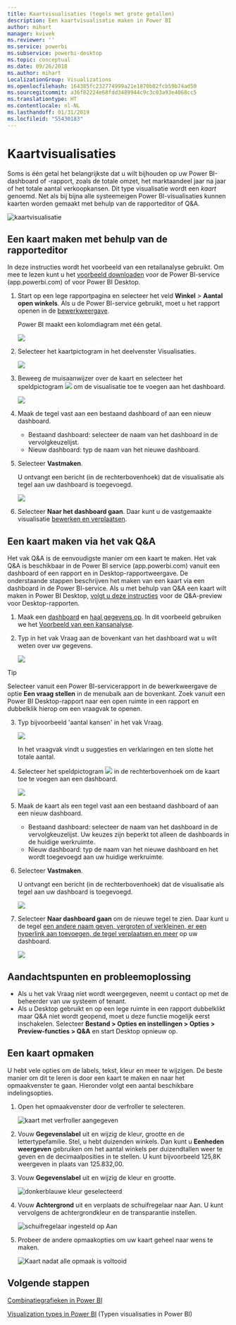 ```yaml
---
title: Kaartvisualisaties (tegels met grote getallen)
description: Een kaartvisualisatie maken in Power BI
author: mihart
manager: kvivek
ms.reviewer: ''
ms.service: powerbi
ms.subservice: powerbi-desktop
ms.topic: conceptual
ms.date: 09/26/2018
ms.author: mihart
LocalizationGroup: Visualizations
ms.openlocfilehash: 164385fc232774999a21e1870b02fcb59b74ad50
ms.sourcegitcommit: a36f82224e68fdd3489944c9c3c03a93e4068cc5
ms.translationtype: HT
ms.contentlocale: nl-NL
ms.lasthandoff: 01/31/2019
ms.locfileid: "55430183"
---
```

# <a name="card-visualizations"></a>Kaartvisualisaties
Soms is één getal het belangrijkste dat u wilt bijhouden op uw Power BI-dashboard of -rapport, zoals de totale omzet, het marktaandeel jaar na jaar of het totale aantal verkoopkansen. Dit type visualisatie wordt een *kaart* genoemd. Net als bij bijna alle systeemeigen Power BI-visualisaties kunnen kaarten worden gemaakt met behulp van de rapporteditor of Q&A.

![kaartvisualisatie](media/power-bi-visualization-card/pbi_opptuntiescard.png)

## <a name="create-a-card-using-the-report-editor"></a>Een kaart maken met behulp van de rapporteditor
In deze instructies wordt het voorbeeld van een retailanalyse gebruikt. Om mee te lezen kunt u het [voorbeeld downloaden](../sample-datasets.md) voor de Power BI-service (app.powerbi.com) of voor Power BI Desktop.   

1. Start op een lege rapportpagina en selecteer het veld **Winkel** \> **Aantal open winkels**. Als u de Power BI-service gebruikt, moet u het rapport openen in de [bewerkweergave](../service-interact-with-a-report-in-editing-view.md).

    Power BI maakt een kolomdiagram met één getal.

   ![](media/power-bi-visualization-card/pbi_rptnumbertilechart.png)
2. Selecteer het kaartpictogram in het deelvenster Visualisaties.

   ![](media/power-bi-visualization-card/power-bi-templates.png)
6. Beweeg de muisaanwijzer over de kaart en selecteer het speldpictogram ![](media/power-bi-visualization-card/pbi_pintile.png) om de visualisatie toe te voegen aan het dashboard.

   ![](media/power-bi-visualization-card/power-bi-pin-icon.png)
7. Maak de tegel vast aan een bestaand dashboard of aan een nieuw dashboard.

   * Bestaand dashboard: selecteer de naam van het dashboard in de vervolgkeuzelijst.
   * Nieuw dashboard: typ de naam van het nieuwe dashboard.
8. Selecteer **Vastmaken**.

   U ontvangt een bericht (in de rechterbovenhoek) dat de visualisatie als tegel aan uw dashboard is toegevoegd.

   ![](media/power-bi-visualization-card/power-bi-success2.png)
9. Selecteer **Naar het dashboard gaan**. Daar kunt u de vastgemaakte visualisatie [bewerken en verplaatsen](../service-dashboard-edit-tile.md).


## <a name="create-a-card-from-the-qa-question-box"></a>Een kaart maken via het vak Q&A
Het vak Q&A is de eenvoudigste manier om een kaart te maken. Het vak Q&A is beschikbaar in de Power BI service (app.powerbi.com) vanuit een dashboard of een rapport en in Desktop-rapportweergave. De onderstaande stappen beschrijven het maken van een kaart via een dashboard in de Power BI-service. Als u met behulp van Q&A een kaart wilt maken in Power BI Desktop, [volgt u deze instructies](https://powerbi.microsoft.com/blog/power-bi-desktop-december-feature-summary/#QandA) voor de Q&A-preview voor Desktop-rapporten.

1. Maak een [dashboard](../service-dashboards.md) en [haal gegevens op](../service-get-data.md). In dit voorbeeld gebruiken we het [Voorbeeld van een kansanalyse](../sample-opportunity-analysis.md).

1. Typ in het vak Vraag aan de bovenkant van het dashboard wat u wilt weten over uw gegevens. 

   ![](media/power-bi-visualization-card/power-bi-q-and-a-box.png)

> [!TIP]
> Selecteer vanuit een Power BI-servicerapport in de bewerkweergave de optie **Een vraag stellen** in de menubalk aan de bovenkant. Zoek vanuit een Power BI Desktop-rapport naar een open ruimte in een rapport en dubbelklik hierop om een vraagvak te openen.

3. Typ bijvoorbeeld 'aantal kansen' in het vak Vraag.

   ![](media/power-bi-visualization-card/power-bi-q-and-a.png)

   In het vraagvak vindt u suggesties en verklaringen en ten slotte het totale aantal.  
4. Selecteer het speldpictogram ![](media/power-bi-visualization-card/pbi_pintile.png) in de rechterbovenhoek om de kaart toe te voegen aan een dashboard.

   ![](media/power-bi-visualization-card/power-bi-pin.png)
5. Maak de kaart als een tegel vast aan een bestaand dashboard of aan een nieuw dashboard.

   * Bestaand dashboard: selecteer de naam van het dashboard in de vervolgkeuzelijst. Uw keuzes zijn beperkt tot alleen de dashboards in de huidige werkruimte.
   * Nieuw dashboard: typ de naam van het nieuwe dashboard en het wordt toegevoegd aan uw huidige werkruimte.
6. Selecteer **Vastmaken**.

   U ontvangt een bericht (in de rechterbovenhoek) dat de visualisatie als tegel aan uw dashboard is toegevoegd.  

   ![](media/power-bi-visualization-card/power-bi-success2.png)
7. Selecteer **Naar dashboard gaan** om de nieuwe tegel te zien. Daar kunt u de tegel [een andere naam geven, vergroten of verkleinen, er een hyperlink aan toevoegen, de tegel verplaatsen en meer](../service-dashboard-edit-tile.md) op uw dashboard.

   ![](media/power-bi-visualization-card/power-bi-pinned.png)

## <a name="considerations-and-troubleshooting"></a>Aandachtspunten en probleemoplossing
- Als u het vak Vraag niet wordt weergegeven, neemt u contact op met de beheerder van uw systeem of tenant.    
- Als u Desktop gebruikt en op een lege ruimte in een rapport dubbelklikt maar Q&A niet wordt geopend, moet u deze functie mogelijk eerst inschakelen.  Selecteer **Bestand > Opties en instellingen > Opties > Preview-functies > Q&A** en start Desktop opnieuw op.

## <a name="format-a-card"></a>Een kaart opmaken
U hebt vele opties om de labels, tekst, kleur en meer te wijzigen. De beste manier om dit te leren is door een kaart te maken en naar het opmaakvenster te gaan. Hieronder volgt een aantal beschikbare indelingsopties. 

1. Open het opmaakvenster door de verfroller te selecteren. 

    ![kaart met verfroller aangegeven](media/power-bi-visualization-card/power-bi-format-card.png)
2. Vouw **Gegevenslabel** uit en wijzig de kleur, grootte en de lettertypefamilie. Stel, u hebt duizenden winkels. Dan kunt u **Eenheden weergeven** gebruiken om het aantal winkels per duizendtallen weer te geven en de decimaalposities in te stellen. U kunt bijvoorbeeld 125,8K weergeven in plaats van 125.832,00.

3.  Vouw **Gegevenslabel** uit en wijzig de kleur en grootte.

    ![donkerblauwe kleur geselecteerd](media/power-bi-visualization-card/power-bi-card-format.png)

4. Vouw **Achtergrond** uit en verplaats de schuifregelaar naar Aan.  U kunt vervolgens de achtergrondkleur en de transparantie instellen.

    ![schuifregelaar ingesteld op Aan](media/power-bi-visualization-card/power-bi-format-color.png)

5. Probeer de andere opmaakopties om uw kaart geheel naar wens te maken. 

    ![Kaart nadat alle opmaak is voltooid](media/power-bi-visualization-card/power-bi-formatted.png)

## <a name="next-steps"></a>Volgende stappen
[Combinatiegrafieken in Power BI](power-bi-visualization-combo-chart.md)

[Visualization types in Power BI](power-bi-visualization-types-for-reports-and-q-and-a.md) (Typen visualisaties in Power BI)
